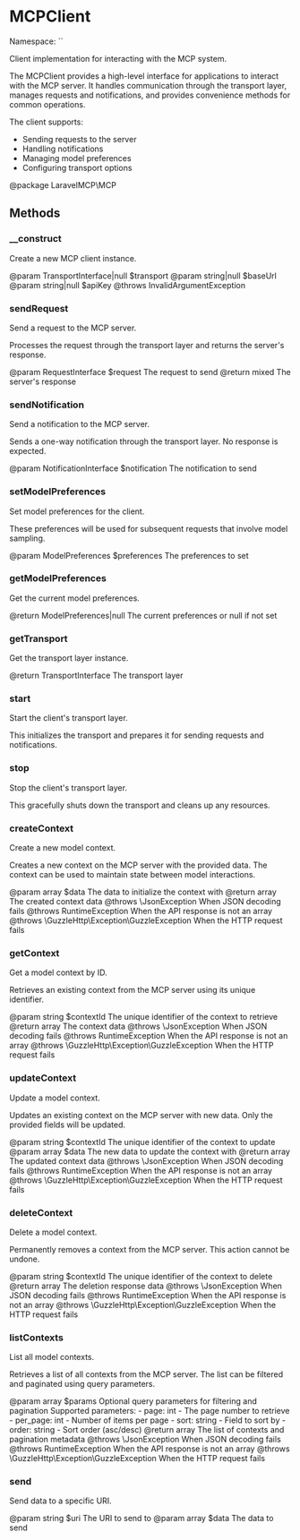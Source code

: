 # MCPClient

Namespace: ``

Client implementation for interacting with the MCP system.

The MCPClient provides a high-level interface for applications to interact
with the MCP server. It handles communication through the transport layer,
manages requests and notifications, and provides convenience methods for
common operations.

The client supports:
- Sending requests to the server
- Handling notifications
- Managing model preferences
- Configuring transport options

@package LaravelMCP\MCP

## Methods

### __construct

Create a new MCP client instance.

@param TransportInterface|null $transport
@param string|null $baseUrl
@param string|null $apiKey
@throws InvalidArgumentException

### sendRequest

Send a request to the MCP server.

Processes the request through the transport layer and returns
the server's response.

@param RequestInterface $request The request to send
@return mixed The server's response

### sendNotification

Send a notification to the MCP server.

Sends a one-way notification through the transport layer.
No response is expected.

@param NotificationInterface $notification The notification to send

### setModelPreferences

Set model preferences for the client.

These preferences will be used for subsequent requests that
involve model sampling.

@param ModelPreferences $preferences The preferences to set

### getModelPreferences

Get the current model preferences.

@return ModelPreferences|null The current preferences or null if not set

### getTransport

Get the transport layer instance.

@return TransportInterface The transport layer

### start

Start the client's transport layer.

This initializes the transport and prepares it for
sending requests and notifications.

### stop

Stop the client's transport layer.

This gracefully shuts down the transport and cleans up
any resources.

### createContext

Create a new model context.

Creates a new context on the MCP server with the provided data.
The context can be used to maintain state between model interactions.

@param array $data The data to initialize the context with
@return array The created context data
@throws \JsonException When JSON decoding fails
@throws RuntimeException When the API response is not an array
@throws \GuzzleHttp\Exception\GuzzleException When the HTTP request fails

### getContext

Get a model context by ID.

Retrieves an existing context from the MCP server using its unique identifier.

@param string $contextId The unique identifier of the context to retrieve
@return array The context data
@throws \JsonException When JSON decoding fails
@throws RuntimeException When the API response is not an array
@throws \GuzzleHttp\Exception\GuzzleException When the HTTP request fails

### updateContext

Update a model context.

Updates an existing context on the MCP server with new data.
Only the provided fields will be updated.

@param string $contextId The unique identifier of the context to update
@param array $data The new data to update the context with
@return array The updated context data
@throws \JsonException When JSON decoding fails
@throws RuntimeException When the API response is not an array
@throws \GuzzleHttp\Exception\GuzzleException When the HTTP request fails

### deleteContext

Delete a model context.

Permanently removes a context from the MCP server.
This action cannot be undone.

@param string $contextId The unique identifier of the context to delete
@return array The deletion response data
@throws \JsonException When JSON decoding fails
@throws RuntimeException When the API response is not an array
@throws \GuzzleHttp\Exception\GuzzleException When the HTTP request fails

### listContexts

List all model contexts.

Retrieves a list of all contexts from the MCP server.
The list can be filtered and paginated using query parameters.

@param array $params Optional query parameters for filtering and pagination
                    Supported parameters:
                    - page: int - The page number to retrieve
                    - per_page: int - Number of items per page
                    - sort: string - Field to sort by
                    - order: string - Sort order (asc/desc)
@return array The list of contexts and pagination metadata
@throws \JsonException When JSON decoding fails
@throws RuntimeException When the API response is not an array
@throws \GuzzleHttp\Exception\GuzzleException When the HTTP request fails

### send

Send data to a specific URI.

@param string $uri The URI to send to
@param array $data The data to send


